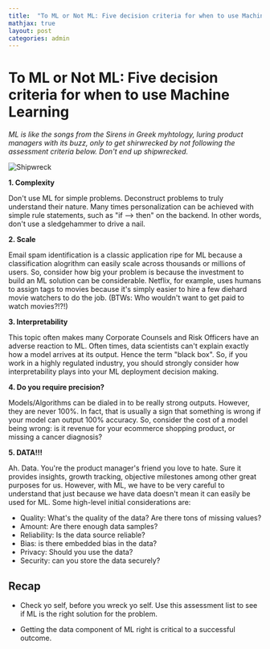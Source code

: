 ```yaml
---
title:  "To ML or Not ML: Five decision criteria for when to use Machine Learning"
mathjax: true
layout: post
categories: admin
---
```



# To ML or Not ML: Five decision criteria for when to use Machine Learning

_ML is like the songs from the Sirens in Greek myhtology, luring product managers with its buzz, only to get shirwrecked by not following the assessment criteria below.  Don't end up shipwrecked._

![Shipwreck](https://cdn.pixabay.com/photo/2019/03/16/20/16/shipwreck-4059620_1280.jpg)

**1. Complexity**

Don't use ML for simple problems.  Deconstruct problems to truly understand their nature.  Many times personalization can be achieved with simple rule statements, such as "if --> then" on the backend.  In other words, don't use a sledgehammer to drive a nail.  

 
**2. Scale**

Email spam identification is a classic application ripe for ML because a classification alogrithm can easily scale across thousands or millions of users.  So, consider how big your problem is because the investment to build an ML solution can be considerable.  Netflix, for example, uses humans to assign tags to movies because it's simply easier to hire a few diehard movie watchers to do the job.  (BTWs: Who wouldn't want to get paid to watch movies?!?!)   


**3. Interpretability**

This topic often makes many Corporate Counsels and Risk Officers have an adverse reaction to ML.  Often times, data scientists can't explain exactly how a model arrives at its output.  Hence the term "black box".  So, if you work in a highly regulated industry, you should strongly consider how interpretability plays into your ML deployment decision making.

**4. Do you require precision?**

Models/Algorithms can be dialed in to be really strong outputs.  However, they are never 100%.  In fact, that is usually a sign that something is wrong if your model can output 100% accuracy.  So, consider the cost of a model being wrong: is it revenue for your ecommerce shopping product, or missing a cancer diagnosis?

**5. DATA!!!**

Ah. Data.  You're the product manager's friend you love to hate.  Sure it provides insights, growth tracking, objective milestones among other great purposes for us.  However, with ML, we have to be very careful to understand that just because we have data doesn't mean it can easily be used for ML. Some high-level initial considerations are:

* Quality: What's the quality of the data?  Are there tons of missing values?
* Amount: Are there enough data samples?
* Reliability: Is the data source reliable?
* Bias: is there embedded bias in the data?
* Privacy: Should you use the data? 
* Security: can you store the data securely?

## **Recap**
* Check yo self, before you wreck yo self.  Use this assessment list to see if ML is the right solution for the problem.

* Getting the data component of ML right is critical to a successful outcome.  

